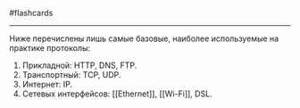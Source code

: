 #flashcards
***
Ниже перечислены лишь самые базовые, наиболее используемые на практике протоколы:
1. Прикладной: HTTP, DNS, FTP.
2. Транспортный: TCP, UDP.
3. Интернет: IP.
4. Сетевых интерфейсов: [[Ethernet]], [[Wi-Fi]], DSL.
<!--SR:!2025-10-03,5,230-->
